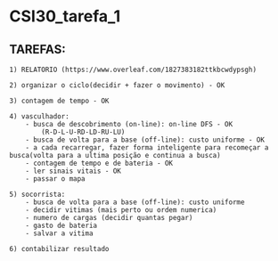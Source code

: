 # CSI30_tarefa_1

## TAREFAS:
	
	1) RELATORIO (https://www.overleaf.com/1827383182ttkbcwdypsgh)
	
	2) organizar o ciclo(decidir + fazer o movimento) - OK
	
	3) contagem de tempo - OK
	
	4) vasculhador:
		- busca de descobrimento (on-line): on-line DFS - OK
			(R-D-L-U-RD-LD-RU-LU)
		- busca de volta para a base (off-line): custo uniforme - OK
		- a cada recarregar, fazer forma inteligente para recomeçar a busca(volta para a ultima posição e continua a busca)
		- contagem de tempo e de bateria - OK
		- ler sinais vitais - OK
		- passar o mapa 
	
	5) socorrista:
		- busca de volta para a base (off-line): custo uniforme
		- decidir vitimas (mais perto ou ordem numerica)
		- numero de cargas (decidir quantas pegar)
		- gasto de bateria
		- salvar a vitima

	6) contabilizar resultado
